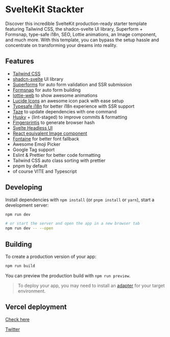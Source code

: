 # SvelteKit Stackter

Discover this incredible SvelteKit production-ready starter template featuring Tailwind CSS, the shadcn-svelte UI library, Superform + Formsnap, type-safe i18n, SEO, Lottie animations, an Image component, and much more. With this template, you can bypass the setup hassle and concentrate on transforming your dreams into reality.

## Features

- [Tailwind CSS](https://tailwindcss.com/)
- [shadcn-svelte](https://www.shadcn-svelte.com/) UI library
- [Superforms](https://superforms.rocks/) for auto form validation and SSR submission
- [Formsnap](https://www.formsnap.dev/) for auto form building
- [lottie-web](https://www.npmjs.com/package/lottie-web) to show awesome animations
- [Lucide Icons](https://lucide.dev/) an awesome icon pack with ease setup
- [Typesafe i18n](https://github.com/ivanhofer/typesafe-i18n) for better i18n experience with SSR support
- [Taze](https://www.npmjs.com/package/taze) to update dependencies with one command
- [Husky](https://www.npmjs.com/package/husky) + (lint-staged) to improve commits & formatting
- [Fingerprintjs](https://www.npmjs.com/package/@fingerprintjs/fingerprintjs) to generate browser hash
- [Svelte Headless UI](https://svelte-headlessui.goss.io/docs/2.0)
- [React equivalent Image component](https://github.com/zerodevx/svelte-img)
- [Fontaine](https://www.npmjs.com/package/fontaine) for better font fallback
- Awesome Emoji Picker
- Google Tag support
- Eslint & Prettier for better code formatting
- Tailwind CSS auto class sorting with prettier
- pnpm by default
- of course VITE and Typescript

## Developing

Install dependencies with `npm install` (or `pnpm install` or `yarn`), start a development server:

```bash
npm run dev

# or start the server and open the app in a new browser tab
npm run dev -- --open
```

## Building

To create a production version of your app:

```bash
npm run build
```

You can preview the production build with `npm run preview`.

> To deploy your app, you may need to install an [adapter](https://kit.svelte.dev/docs/adapters) for your target environment.

## Vercel deployment

[Check here](https://vercel.com/guides/how-can-i-use-bitbucket-pipelines-with-vercel#configuring-bitbucket-pipelines-for-vercel)

[Twitter](https://twitter.com/shamscorner)
